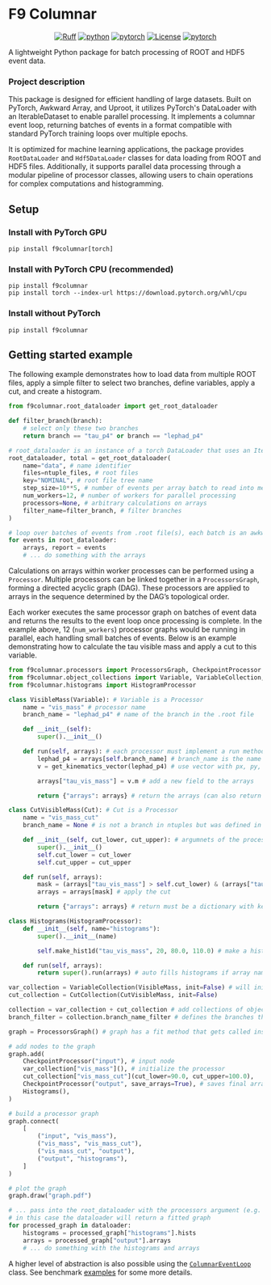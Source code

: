 # F9 Columnar

<div align="center">

[![Ruff](https://img.shields.io/endpoint?url=https://raw.githubusercontent.com/astral-sh/ruff/main/assets/badge/v2.json)](https://github.com/astral-sh/ruff)
[![python](https://img.shields.io/badge/-Python_3.12-3776AB?logo=python&logoColor=white)](https://www.python.org/)
[![pytorch](https://img.shields.io/badge/-PyTorch_2.8-EE4C2C?logo=pytorch&logoColor=white)](https://pytorch.org/)
[![License](https://img.shields.io/badge/license-MIT-green)](./LICENSE)
[![pytorch](https://img.shields.io/pypi/v/f9columnar)](https://pypi.org/project/f9columnar/)

</div>

A lightweight Python package for batch processing of ROOT and HDF5 event data.

### Project description

This package is designed for efficient handling of large datasets. Built on PyTorch, Awkward Array, and Uproot, it utilizes PyTorch's DataLoader with an IterableDataset to enable parallel processing. It implements a columnar event loop, returning batches of events in a format compatible with standard PyTorch training loops over multiple epochs.

It is optimized for machine learning applications, the package provides `RootDataLoader` and `Hdf5DataLoader` classes for data loading from ROOT and HDF5 files. Additionally, it supports parallel data processing through a modular pipeline of processor classes, allowing users to chain operations for complex computations and histogramming.

##  Setup

### Install with PyTorch GPU

```shell
pip install f9columnar[torch]
```

### Install with PyTorch CPU (recommended)

```shell
pip install f9columnar
pip install torch --index-url https://download.pytorch.org/whl/cpu
```

### Install without PyTorch

```shell
pip install f9columnar
```

## Getting started example

The following example demonstrates how to load data from multiple ROOT files, apply a simple filter to select two branches, define variables, apply a cut, and create a histogram.

```python
from f9columnar.root_dataloader import get_root_dataloader

def filter_branch(branch):
    # select only these two branches
    return branch == "tau_p4" or branch == "lephad_p4"

# root_dataloader is an instance of a torch DataLoader that uses an IterableDataset
root_dataloader, total = get_root_dataloader(
    name="data", # name identifier
    files=ntuple_files, # root files
    key="NOMINAL", # root file tree name
    step_size=10**5, # number of events per array batch to read into memory
    num_workers=12, # number of workers for parallel processing
    processors=None, # arbitrary calculations on arrays
    filter_name=filter_branch, # filter branches
)

# loop over batches of events from .root file(s), each batch is an awkward array
for events in root_dataloader:
    arrays, report = events
    # ... do something with the arrays
```

Calculations on arrays within worker processes can be performed using a `Processor`. Multiple processors can be linked together in a `ProcessorsGraph`, forming a directed acyclic graph (DAG). These processors are applied to arrays in the sequence determined by the DAG’s topological order.

Each worker executes the same processor graph on batches of event data and returns the results to the event loop once processing is complete. In the example above, 12 (`num_workers`) processor graphs would be running in parallel, each handling small batches of events. Below is an example demonstrating how to calculate the tau visible mass and apply a cut to this variable.

```python
from f9columnar.processors import ProcessorsGraph, CheckpointProcessor
from f9columnar.object_collections import Variable, VariableCollection, Cut, CutCollection
from f9columnar.histograms import HistogramProcessor

class VisibleMass(Variable): # Variable is a Processor
    name = "vis_mass" # processor name
    branch_name = "lephad_p4" # name of the branch in the .root file

    def __init__(self):
        super().__init__()

    def run(self, arrays): # each processor must implement a run method
        lephad_p4 = arrays[self.branch_name] # branch_name is the name of the field in the ak array
        v = get_kinematics_vector(lephad_p4) # use vector with px, py, pz and E

        arrays["tau_vis_mass"] = v.m # add a new field to the arrays

        return {"arrays": arrays} # return the arrays (can also return None if no changes are made)

class CutVisibleMass(Cut): # Cut is a Processor
    name = "vis_mass_cut"
    branch_name = None # is not a branch in ntuples but was defined in the VisibleMass processor

    def __init__(self, cut_lower, cut_upper): # argumnets of the processor
        super().__init__()
        self.cut_lower = cut_lower
        self.cut_upper = cut_upper

    def run(self, arrays):
        mask = (arrays["tau_vis_mass"] > self.cut_lower) & (arrays["tau_vis_mass"] < self.cut_upper)
        arrays = arrays[mask] # apply the cut

        return {"arrays": arrays} # return must be a dictionary with key name for the argument of the next processor

class Histograms(HistogramProcessor):
    def __init__(self, name="histograms"):
        super().__init__(name)

        self.make_hist1d("tau_vis_mass", 20, 80.0, 110.0) # make a histogram with 20 bins from 80 to 110 GeV

    def run(self, arrays):
        return super().run(arrays) # auto fills histograms if array names match histogram names

var_collection = VariableCollection(VisibleMass, init=False) # will initialize later
cut_collection = CutCollection(CutVisibleMass, init=False)

collection = var_collection + cut_collection # add collections of objects together
branch_filter = collection.branch_name_filter # defines the branches that the processors depend on

graph = ProcessorsGraph() # graph has a fit method that gets called inside the root_dataloader

# add nodes to the graph
graph.add(
    CheckpointProcessor("input"), # input node
    var_collection["vis_mass"](), # initialize the processor
    cut_collection["vis_mass_cut"](cut_lower=90.0, cut_upper=100.0),
    CheckpointProcessor("output", save_arrays=True), # saves final arrays
    Histograms(),
)

# build a processor graph
graph.connect(
    [
        ("input", "vis_mass"),
        ("vis_mass", "vis_mass_cut"),
        ("vis_mass_cut", "output"),
        ("output", "histograms"),
    ]
)

# plot the graph
graph.draw("graph.pdf")

# ... pass into the root_dataloader with the processors argument (e.g. processors=graph)
# in this case the dataloader will return a fitted graph
for processed_graph in dataloader:
    histograms = processed_graph["histograms"].hists
    arrays = processed_graph["output"].arrays
    # ... do something with the histograms and arrays
```

A higher level of abstraction is also possible using the [`ColumnarEventLoop`](f9columnar/run.py) class. See benchmark [examples](benchmark/f9columnar_benchmark.py) for some more details.
